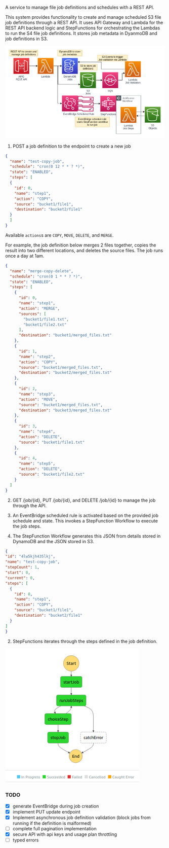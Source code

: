 A service to manage file job definitions and schedules with a REST API.

This system provides functionality to create and manage scheduled S3 file job definitions through a REST API. It uses API Gateway and Lambda for the REST API backend logic and StepFunctions for orchestrating the Lambdas to run the S4 file job definitions. 
It stores job metadata in DyanmoDB and job definitions in S3.


![diagram](./diagram.png)

1. POST a job definition to the endpoint to create a new job
```json
{
  "name": "test-copy-job",
  "schedule": "cron(0 12 * * ? *)",
  "state": "ENABLED",
  "steps": [
  {
    "id": 0,
    "name": "step1",
    "action": "COPY",
    "source": "bucket1/file1",
    "destination": "bucket2/file1"
  }
  ]
}
```
Available `actions`s are `COPY`, `MOVE`, `DELETE`, and `MERGE`. 

For example, the job definition below merges 2 files together, copies the result into two different locations, and deletes the source files. The job runs once a day at 1am.

```json
{
  "name": "merge-copy-delete",
  "schedule": "cron(0 1 * * ? *)",
  "state": "ENABLED",
  "steps": [
    {
      "id": 0,
      "name": "step1",
      "action": "MERGE",
      "sources": [
        "bucket1/file1.txt",
        "bucket1/file2.txt"
      ],
      "destination": "bucket1/merged_files.txt"
    },
    {
      "id": 1,
      "name": "step2",
      "action": "COPY",
      "source": "bucket1/merged_files.txt",
      "destination": "bucket2/merged_files.txt"
    },
    {
      "id": 2,
      "name": "step3",
      "action": "MOVE",
      "source": "bucket1/merged_files.txt",
      "destination": "bucket3/merged_files.txt"
    },
    {
      "id": 3,
      "name": "step4",
      "action": "DELETE",
      "source": "bucket1/file1.txt"
    },
    {
      "id": 4,
      "name": "step5",
      "action": "DELETE",
      "source": "bucket1/file2.txt"
    }
  ]
}
```

2. GET /job/{id}, PUT /job/{id}, and DELETE /job/{id} to manage the job through the API.

3. An EventBridge scheduled rule is activated based on the provided job schedule and state. This invokes a StepFunction Workflow to execute the job steps.


4. The StepFunction Workflow generates this JSON from details stored in DynamoDB and the JSON stored in S3.
```json
{
"id": "4lw5kjh435lkj",
"name": "test-copy-job",
"stepCount": 1,
"start": 0,
"current": 0,
"steps": [
  {
    "id": 0,
    "name": "step1",
    "action": "COPY",
    "source": "bucket1/file1",
    "destination": "bucket2/file1"
  }
]
}
```

2. StepFunctions iterates through the steps defined in the job definition.

![flowchart](./flow.png)

### TODO
- [x] generate EventBridge during job creation
- [x] implement PUT update endpoint
- [x] Implement asynchronous job definition validation (block jobs from running if the definition is malformed)
- [ ] complete full pagination implementation
- [x] secure API with api keys and usage plan throttling
- [ ] typed errors